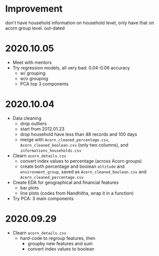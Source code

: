 # Improvement
don't have household information on household level, only have that on acorn group level.
out-dated

# 2020.10.05
* Meet with mentors
* Try regression models, all very bad: 0.04-0.06 accuracy
	- w/ grouping
	- w/o grouping
	- PCA top 3 components

# 2020.10.04
* Data cleaning
	- drop outliers
	- start from 2012.01.23
	- drop household have less than 48 records and 100 days
	- merge with `Acorn_cleaned_percentage.csv`, `Acorn_cleaned_boolean.csv` (only two columns), and `informations_households.csv`
* Clearn `acorn_details.csv`
	- convert index values to percentage (across Acorn groups)
	- create both percentage and boolean `attitude` and `environment_group`, saved as `Acorn_cleaned_boolean.csv` and `Acorn_cleaned_percentage.csv`
* Create EDA for geographical and financial features
	- bar plots
	- line plots (codes from Nandhitha, wrap it in a function)
* Try PCA: 3 main components

# 2020.09.29
* Clearn `acorn_details.csv`
	- hard-code to regroup features, then 
		- groupby new features and sum
		- convert index values to boolean






